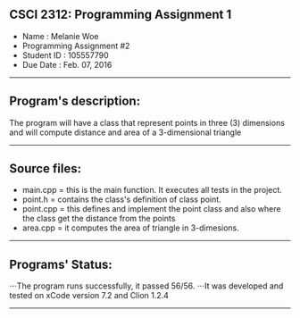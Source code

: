 ## CSCI 2312: Programming Assignment 1

- Name : Melanie Woe
- Programming Assignment #2
- Student ID : 105557790
- Due Date : Feb. 07, 2016

***

Program's description:
------
The program will have a class that represent points in three (3) dimensions and will compute distance and area of a 3-dimensional triangle

***
Source files:
------
- main.cpp = this is the main function. It executes all tests in the project.
- point.h = contains the class's definition of class point.
- point.cpp = this defines and implement the point class and also where the class get the distance from the points 
- area.cpp = it computes the area of triangle in 3-dimesions.

***

Programs' Status:
------
⋅⋅⋅The program runs successfully, it passed 56/56.
⋅⋅⋅It was developed and tested on xCode version 7.2 and Clion 1.2.4

***
